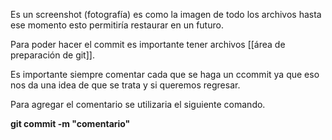 Es un screenshot  (fotografía) es como la imagen de todo los archivos hasta ese momento esto permitiría restaurar en un futuro.

Para poder hacer el commit es importante tener archivos [[área de preparación de git]].

Es importante siempre comentar cada que se haga un ccommit ya que eso nos da una idea de que se trata y si queremos regresar. 

Para agregar el comentario se utilizaria el siguiente comando. 

**git commit -m "comentario"**